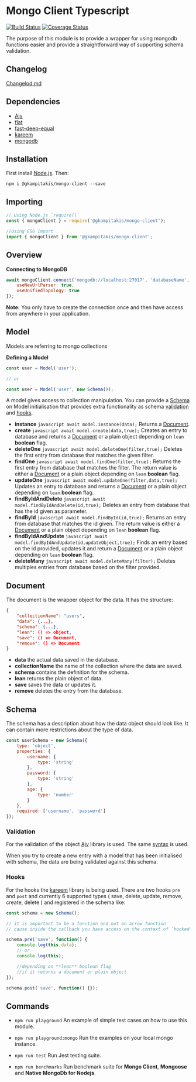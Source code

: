 # Mongo Client Typescript

[![Build Status](https://travis-ci.org/gkampitakis/MongoDriver.svg?branch=master)](https://travis-ci.org/gkampitakis/MongoDriver)
[![Coverage Status](https://coveralls.io/repos/github/gkampitakis/MongoDriver/badge.svg?branch=master)](https://coveralls.io/github/gkampitakis/MongoDriver?branch=master)

The purpose of this module is to provide a wrapper for using mongodb functions easier and provide a straightforward way of supporting schema validation.

## Changelog

[Changelod.md](https://github.com/gkampitakis/MongoDriver/blob/master/CHANGELOG.md)

## Dependencies

-   [Ajv](https://www.npmjs.com/package/ajv)
-   [flat](https://www.npmjs.com/package/flat)
-   [fast-deep-equal](https://www.npmjs.com/package/fast-deep-equal)
-   [kareem](https://www.npmjs.com/package/kareem)
-   [mongodb](https://www.npmjs.com/package/mongodb)

## Installation

First install [Node.js](https://nodejs.org/en/). Then:

`npm i @gkampitakis/mongo-client --save`

## Importing

```javascript
// Using Node.js `require()`
const { mongoClient } = require('@gkampitakis/mongo-client');

//Using ES6 import
import { mongoClient } from '@gkampitakis/mongo-client';
```

## Overview

**Connecting to MongoDB**

```javascript
await mongoClient.connect('mongodb://localhost:27017', 'databaseName', {
	useNewUrlParser: true,
	useUnifiedTopology: true
});
```

**Note:** You only have to create the connection once and then have access from anywhere in your application.

## Model

Models are referring to mongo collections

**Defining a Model**

```javascript
const user = Model('user');

// or

const user = Model('user', new Schema());
```

A model gives access to collection manipulation. You can provide a [Schema](#Scehma) on Model initialisation that provides extra functionality as schema [validation](#schema-validation) and [hooks](#hooks).

-   **instance**
    `javascript await model.instance(data);`
    Returns a [Document](#document).
-   **create**
    `javascript await model.create(data,true);`
    Creates an entry to database and
    returns a [Document](#document) or a plain object depending on `lean` **boolean** flag.
-   **deleteOne**
    `javascript await model.deleteOne(filter,true);`
    Deletes the first entry from database that matches the given filter.
-   **findOne**
    `javascript await model.findOne(filter,true);`
    Returns the first entry from database that matches the filter. The return value is either a [Document](#document) or a plain object depending on `lean` **boolean** flag.
-   **updateOne**
    `javascript await model.updateOne(filter,data,true);`
    Updates an entry to database and
    returns a [Document](#document) or a plain object depending on `lean` **boolean** flag.
-   **findByIdAndDelete**
    `javascript await model.findByIdAndDelete(id,true);`
    Deletes an entry from database that has the id given as parameter.
-   **findById**
    `javascript await model.findById(id,true);`
    Returns an entry from database that matches the id given. The return value is either a [Document](#document) or a plain object depending on `lean` **boolean** flag.
-   **findByIdAndUpdate**
    `javascript await model.findByIdAndUpdate(id,updateObject,true);`
    Finds an entry based on the id provided, updates it and return a [Document](#document) or a plain object depending on `lean` **boolean** flag.
-   **deleteMany**
    `javascript await model.deleteMany(filter);`
    Deletes multiples entries from database based on the filter provided.

## Document

The document is the wrapper object for the data. It has the structure:

```json
{
	"collectionName": "users",
	"data": {...},
	"schema": {...},
	"lean": () => object,
	"save": () => Document,
	"remove": () => Document
}
```

-   **data** the actual data saved in the database.
-   **collectionName** the name of the collection where the data are saved.
-   **schema** contains the definition for the schema.
-   **lean** returns the plain object of data.
-   **save** saves the data or updates it.
-   **remove** deletes the entry from the database.

## Schema

The schema has a description about how the data object should look like. It can contain more restrictions about the type of data.

```javascript
const userSchema = new Schema({
	type: 'object',
	properties: {
		username: {
			type: 'string'
		},
		password: {
			type: 'string'
		},
		age: {
			type: 'number'
		}
	},
	required: ['username', 'password']
});
```

### Validation

For the validation of the object [Ajv](https://www.npmjs.com/package/ajv) library is used. The same [syntax](https://github.com/epoberezkin/ajv/blob/master/KEYWORDS.md) is used.

When you try to create a new entry with a model that has been initialised with schema, the data are being validated against this schema.

### Hooks

For the hooks the [kareem](https://www.npmjs.com/package/kareem) library is being used. There are two hooks `pre` and `post` and currently 6 supported types ( save, delete, update, remove, create, delete ) and registered in the schema like:

```javascript
const schema = new Schema();

// it is important to be a function and not an arrow function
// cause inside the callback you have access on the context of `hooked` object

schema.pre('save', function() {
	console.log(this.data);
	// or
	console.log(this);

	//depending on **lean** boolean flag
	//if it returns a document or plain object
});

schema.post('save', function() {});
```

## Commands

-   `npm run playground` An example of simple test cases on how to use this module.

-   `npm run playground:mongo` Run the examples on your local mongo instance.

-   `npm run test` Run Jest testing suite.

-   `npm run benchmarks` Run benchmark suite for **Mongo Client**, **Mongoose** and **Native MongoDb for Nodejs**.
